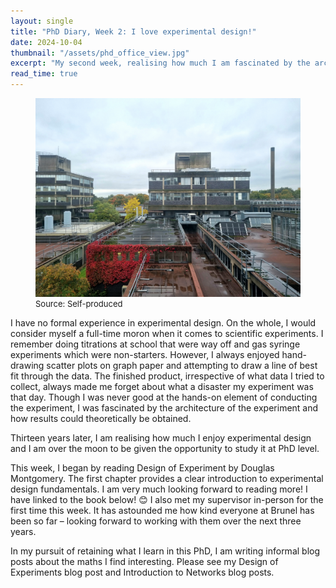```yaml
---
layout: single
title: "PhD Diary, Week 2: I love experimental design!"
date: 2024-10-04
thumbnail: "/assets/phd_office_view.jpg"
excerpt: "My second week, realising how much I am fascinated by the architecture of a solid experiment."
read_time: true
---
```


<script src="https://polyfill.io/v3/polyfill.min.js?features=es6"></script>
<script id="MathJax-script" async src="https://cdn.jsdelivr.net/npm/mathjax@3/es5/tex-mml-chtml.js"></script>
<script type="text/javascript" async
  src="https://cdnjs.cloudflare.com/ajax/libs/mathjax/2.7.7/MathJax.js?config=TeX-MML-AM_CHTML">
</script>
<figure>
  <img src="/assets/phd_office_view.jpg" alt="The view from the PhD office in Tower A at Brunel" title="The view from the PhD office in Tower A at Brunel" style="width=100%;">
  <figcaption style="font-size: small;">Source: Self-produced </figcaption>
</figure>
I have no formal experience in experimental design. On the whole, I would consider myself a full-time moron when it comes to scientific experiments. I remember doing titrations at school that were way off and gas syringe experiments which were non-starters. However, I always enjoyed hand-drawing scatter plots on graph paper and attempting to draw a line of best fit through the data. The finished product, irrespective of what data I tried to collect, always made me forget about what a disaster my experiment was that day. Though I was never good at the hands-on element of conducting the experiment, I was fascinated by the architecture of the experiment and how results could theoretically be obtained. 


Thirteen years later, I am realising how much I enjoy experimental design and I am over the moon to be given the opportunity to study it at PhD level. 


This week, I began by reading Design of Experiment by Douglas Montgomery. The first chapter provides a clear introduction to experimental design fundamentals. I am very much looking forward to reading more! I have linked to the book below! 😊 I also met my supervisor in-person for the first time this week. It has astounded me how kind everyone at Brunel has been so far – looking forward to working with them over the next three years.


In my pursuit of retaining what I learn in this PhD, I am writing informal blog posts about the maths I find interesting. Please see my Design of Experiments blog post and Introduction to Networks blog posts.
